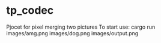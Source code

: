 # tp_codec
Pjocet for pixel merging two pictures
To start use: cargo run images/amg.png images/dog.png images/output.png